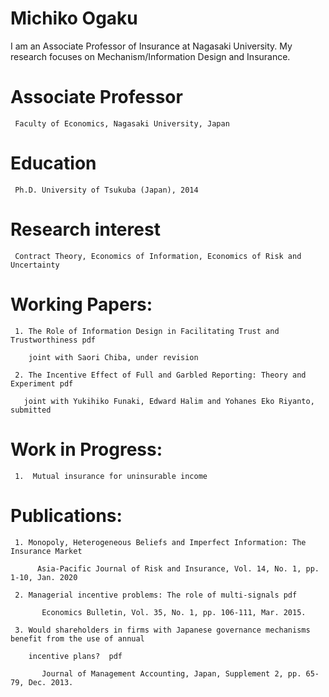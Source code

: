# Michiko Ogaku
I am an Associate Professor of Insurance at Nagasaki University. My research focuses on Mechanism/Information Design and Insurance.


# Associate Professor

     Faculty of Economics, Nagasaki University, Japan

# Education

     Ph.D. University of Tsukuba (Japan), 2014                

# Research interest

     Contract Theory, Economics of Information, Economics of Risk and Uncertainty


# Working Papers:

     1. The Role of Information Design in Facilitating Trust and Trustworthiness pdf

        joint with Saori Chiba, under revision

     2. The Incentive Effect of Full and Garbled Reporting: Theory and Experiment pdf

       joint with Yukihiko Funaki, Edward Halim and Yohanes Eko Riyanto, submitted

       
# Work in Progress:

     1.  Mutual insurance for uninsurable income


# Publications:

     1. Monopoly, Heterogeneous Beliefs and Imperfect Information: The Insurance Market

          Asia-Pacific Journal of Risk and Insurance, Vol. 14, No. 1, pp. 1-10, Jan. 2020

     2. Managerial incentive problems: The role of multi-signals pdf

           Economics Bulletin, Vol. 35, No. 1, pp. 106-111, Mar. 2015.  

     3. Would shareholders in firms with Japanese governance mechanisms benefit from the use of annual

        incentive plans?  pdf

           Journal of Management Accounting, Japan, Supplement 2, pp. 65-79, Dec. 2013.
